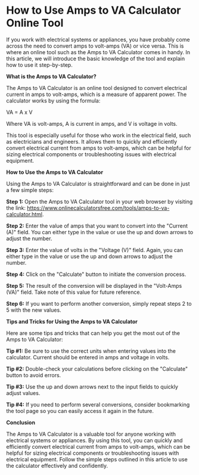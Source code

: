 How to Use Amps to VA Calculator Online Tool
============================================

If you work with electrical systems or appliances, you have probably come across the need to convert amps to volt-amps (VA) or vice versa. This is where an online tool such as the Amps to VA Calculator comes in handy. In this article, we will introduce the basic knowledge of the tool and explain how to use it step-by-step.

**What is the Amps to VA Calculator?**

The Amps to VA Calculator is an online tool designed to convert electrical current in amps to volt-amps, which is a measure of apparent power. The calculator works by using the formula:

VA = A x V

Where VA is volt-amps, A is current in amps, and V is voltage in volts.

This tool is especially useful for those who work in the electrical field, such as electricians and engineers. It allows them to quickly and efficiently convert electrical current from amps to volt-amps, which can be helpful for sizing electrical components or troubleshooting issues with electrical equipment.

**How to Use the Amps to VA Calculator**

Using the Amps to VA Calculator is straightforward and can be done in just a few simple steps:

**Step 1:** Open the Amps to VA Calculator tool in your web browser by visiting the link: <https://www.onlinecalculatorsfree.com/tools/amps-to-va-calculator.html>.

**Step 2:** Enter the value of amps that you want to convert into the "Current (A)" field. You can either type in the value or use the up and down arrows to adjust the number.

**Step 3:** Enter the value of volts in the "Voltage (V)" field. Again, you can either type in the value or use the up and down arrows to adjust the number.

**Step 4:** Click on the "Calculate" button to initiate the conversion process.

**Step 5:** The result of the conversion will be displayed in the "Volt-Amps (VA)" field. Take note of this value for future reference.

**Step 6:** If you want to perform another conversion, simply repeat steps 2 to 5 with the new values.

**Tips and Tricks for Using the Amps to VA Calculator**

Here are some tips and tricks that can help you get the most out of the Amps to VA Calculator:

**Tip #1:** Be sure to use the correct units when entering values into the calculator. Current should be entered in amps and voltage in volts.

**Tip #2:** Double-check your calculations before clicking on the "Calculate" button to avoid errors.

**Tip #3:** Use the up and down arrows next to the input fields to quickly adjust values.

**Tip #4:** If you need to perform several conversions, consider bookmarking the tool page so you can easily access it again in the future.

**Conclusion**

The Amps to VA Calculator is a valuable tool for anyone working with electrical systems or appliances. By using this tool, you can quickly and efficiently convert electrical current from amps to volt-amps, which can be helpful for sizing electrical components or troubleshooting issues with electrical equipment. Follow the simple steps outlined in this article to use the calculator effectively and confidently.